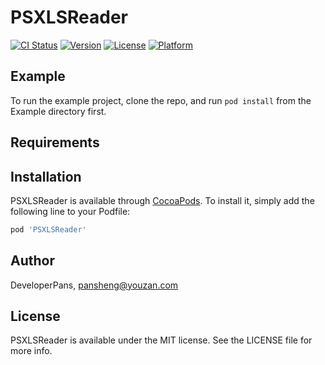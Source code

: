 # PSXLSReader

[![CI Status](https://img.shields.io/travis/DeveloperPans/PSXLSReader.svg?style=flat)](https://travis-ci.org/DeveloperPans/PSXLSReader)
[![Version](https://img.shields.io/cocoapods/v/PSXLSReader.svg?style=flat)](https://cocoapods.org/pods/PSXLSReader)
[![License](https://img.shields.io/cocoapods/l/PSXLSReader.svg?style=flat)](https://cocoapods.org/pods/PSXLSReader)
[![Platform](https://img.shields.io/cocoapods/p/PSXLSReader.svg?style=flat)](https://cocoapods.org/pods/PSXLSReader)

## Example

To run the example project, clone the repo, and run `pod install` from the Example directory first.

## Requirements

## Installation

PSXLSReader is available through [CocoaPods](https://cocoapods.org). To install
it, simply add the following line to your Podfile:

```ruby
pod 'PSXLSReader'
```

## Author

DeveloperPans, pansheng@youzan.com

## License

PSXLSReader is available under the MIT license. See the LICENSE file for more info.
